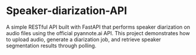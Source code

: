 # Speaker-diarization-API
A simple RESTful API built with FastAPI that performs speaker diarization on audio files using the official pyannote.ai API. This project demonstrates how to upload audio, generate a diarization job, and retrieve speaker segmentation results through polling.
